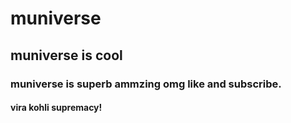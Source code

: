 #  muniverse
## muniverse is cool
### muniverse is superb ammzing omg like and subscribe.
#### vira kohli supremacy!